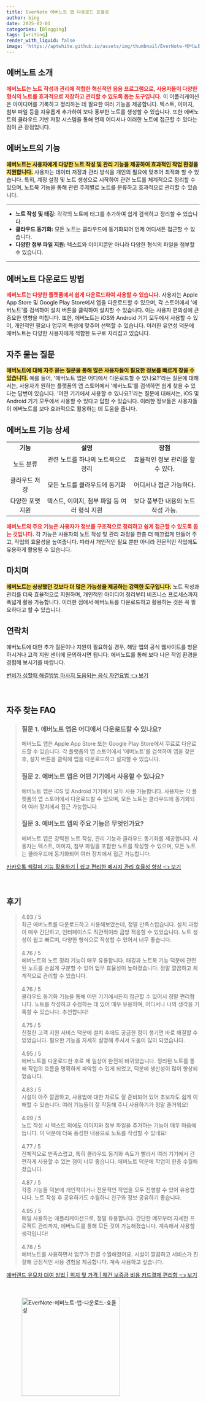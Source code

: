 ```yaml
---
title: EverNote 에버노트 앱 다운로드 효율성
author: bing
date: 2025-02-01
categories: [Blogging]
tags: [writing]
render_with_liquid: false
image: 'https://aptwhite.github.io/assets/img/thumbnail/EverNote-에버노트-앱-다운로드-효율성.webp'
---
```



<h2 id='에버노트소개'>에버노트 소개</h2>

<p><b><span style="color: #ee2323;">에버노트는 노트 작성과 관리에 적합한 혁신적인 응용 프로그램으로, 사용자들이 다양한 형식의 노트를 효과적으로 저장하고 관리할 수 있도록 돕는 도구입니다.</span></b> 이 어플리케이션은 아이디어를 기록하고 정리하는 데 필요한 여러 기능을 제공합니다. 텍스트, 이미지, 첨부 파일 등을 자유롭게 추가하여 보다 풍부한 노트를 생성할 수 있습니다. 또한 에버노트의 클라우드 기반 저장 시스템을 통해 언제 어디서나 이러한 노트에 접근할 수 있다는 점이 큰 장점입니다.</p>

<h2 id='에버노트기능'>에버노트의 기능</h2>

<p><b><span style="background-color: #ffe066;">에버노트는 사용자에게 다양한 노트 작성 및 관리 기능을 제공하여 효과적인 작업 환경을 지원합니다.</span></b> 사용자는 데이터 저장과 관리 방식을 개인의 필요에 맞추어 최적화 할 수 있습니다. 특히, 계정 설정 및 노트 생성으로 시작하여 관련 노트를 체계적으로 정리할 수 있으며, 노트북 기능을 통해 관련 주제별로 노트를 분류하고 효과적으로 관리할 수 있습니다.</p>

<hr />

<ul>
    <li><b>노트 작성 및 태깅:</b> 각각의 노트에 태그를 추가하여 쉽게 검색하고 정리할 수 있습니다.</li>
    <li><b>클라우드 동기화:</b> 모든 노트는 클라우드에 동기화되어 언제 어디서든 접근할 수 있습니다.</li>
    <li><b>다양한 첨부 파일 지원:</b> 텍스트와 이미지뿐만 아니라 다양한 형식의 파일을 첨부할 수 있습니다.</li>
</ul>

<hr />

<h2 id='에버노트다운로드'>에버노트 다운로드 방법</h2>

<p><b><span style="color: #ee2323;">에버노트는 다양한 플랫폼에서 쉽게 다운로드하여 사용할 수 있습니다.</span></b> 사용자는 Apple App Store 및 Google Play Store에서 앱을 다운로드할 수 있으며, 각 스토어에서 '에버노트'를 검색하여 설치 버튼을 클릭하여 설치할 수 있습니다. 이는 사용자 편의성에 큰 중요한 영향을 미칩니다. 또한, 에버노트는 iOS와 Android 기기 모두에서 사용할 수 있어, 개인적인 필요나 업무의 특성에 맞추어 선택할 수 있습니다. 이러한 유연성 덕분에 에버노트는 다양한 사용자에게 적합한 도구로 자리잡고 있습니다.</p>

<h2 id='자주묻는질문'>자주 묻는 질문</h2>

<p><b><span style="background-color: #ffe066;">에버노트에 대해 자주 묻는 질문을 통해 많은 사용자들이 필요한 정보를 빠르게 찾을 수 있습니다.</span></b> 예를 들어, '에버노트 앱은 어디에서 다운로드할 수 있나요?'라는 질문에 대해서는, 사용자가 원하는 플랫폼의 앱 스토어에서 '에버노트'를 검색하면 쉽게 찾을 수 있다는 답변이 있습니다. '어떤 기기에서 사용할 수 있나요?'라는 질문에 대해서는, iOS 및 Android 기기 모두에서 사용할 수 있다고 답할 수 있습니다. 이러한 정보들은 사용자들이 에버노트를 보다 효과적으로 활용하는 데 도움을 줍니다.</p>

<h2 id='에버노트기능상세'>에버노트 기능 상세</h2>

<table>
    <tr>
        <td style="text-align: center; height: 17px;"><b>기능</b></td>
        <td style="text-align: center; height: 17px;"><b>설명</b></td>
        <td style="text-align: center; height: 17px;"><b>장점</b></td>
    </tr>
    <tr>
        <td style="text-align: center; height: 17px;">노트 분류</td>
        <td style="text-align: center; height: 17px;">관련 노트를 하나의 노트북으로 정리</td>
        <td style="text-align: center; height: 17px;">효율적인 정보 관리를 할 수 있다.</td>
    </tr>
    <tr>
        <td style="text-align: center; height: 17px;">클라우드 저장</td>
        <td style="text-align: center; height: 17px;">모든 노트를 클라우드에 동기화</td>
        <td style="text-align: center; height: 17px;">어디서나 접근 가능하다.</td>
    </tr>
    <tr>
        <td style="text-align: center; height: 17px;">다양한 포맷 지원</td>
        <td style="text-align: center; height: 17px;">텍스트, 이미지, 첨부 파일 등 여러 형식 지원</td>
        <td style="text-align: center; height: 17px;">보다 풍부한 내용의 노트 작성 가능.</td>
    </tr>
</table>

<p><b><span style="color: #ee2323;">에버노트의 주요 기능은 사용자가 정보를 구조적으로 정리하고 쉽게 접근할 수 있도록 돕는 것입니다.</span></b> 각 기능은 사용자의 노트 작성 및 관리 과정을 한층 더 매끄럽게 만들어 주고, 작업의 효율성을 높여줍니다. 따라서 개인적인 필요 뿐만 아니라 전문적인 작업에도 유용하게 활용될 수 있습니다.</p>

<h2 id='마치며'>마치며</h2>

<p><b><span style="background-color: #ffe066;">에버노트는 상상했던 것보다 더 많은 가능성을 제공하는 강력한 도구입니다.</span></b> 노트 작성과 관리를 더욱 효율적으로 지원하며, 개인적인 아이디어 정리부터 비즈니스 프로세스까지 폭넓게 활용 가능합니다. 이러한 점에서 에버노트를 다운로드하고 활용하는 것은 꼭 필요하다고 할 수 있습니다.</p>

<h2 id='연락처'>연락처</h2>

<p>에버노트에 대한 추가 질문이나 지원이 필요하실 경우, 해당 앱의 공식 웹사이트를 방문하시거나 고객 지원 센터에 문의하시면 됩니다. 에버노트를 통해 보다 나은 작업 환경을 경험해 보시기를 바랍니다.</p>


<p><a class="click-button" title="변비가 심할때 해결방법 마사지 도움되는 음식 자연요법" href="https://aptwhite.github.io/posts/%EB%B3%80%EB%B9%84%EA%B0%80-%EC%8B%AC%ED%95%A0%EB%95%8C-%ED%95%B4%EA%B2%B0%EB%B0%A9%EB%B2%95-%EB%A7%88%EC%82%AC%EC%A7%80-%EB%8F%84%EC%9B%80%EB%90%98%EB%8A%94-%EC%9D%8C%EC%8B%9D-%EC%9E%90%EC%97%B0%EC%9A%94%EB%B2%95/" rel="dofollow">변비가 심할때 해결방법 마사지 도움되는 음식 자연요법 👈 보기</a></p><br>
<h2 id='자주_찾는_FAQ'>자주 찾는 FAQ</h2>
<div itemscope="" itemtype="https://schema.org/FAQPage">
    <blockquote>
        <div itemscope="" itemprop="mainEntity" itemtype="https://schema.org/Question">
            <h3 itemprop="name">질문 1. 에버노트 앱은 어디에서 다운로드할 수 있나요?</h3>
            <div itemscope="" itemprop="acceptedAnswer" itemtype="https://schema.org/Answer">
                <span itemprop="text">
                    <p>에버노트 앱은 Apple App Store 또는 Google Play Store에서 무료로 다운로드할 수 있습니다. 각 플랫폼의 앱 스토어에서 '에버노트'를 검색하여 앱을 찾은 후, 설치 버튼을 클릭해 앱을 다운로드하고 설치할 수 있습니다.</p>
                </span>
            </div>
        </div>
        <div itemscope="" itemprop="mainEntity" itemtype="https://schema.org/Question">
            <h3 itemprop="name">질문 2. 에버노트 앱은 어떤 기기에서 사용할 수 있나요?</h3>
            <div itemscope="" itemprop="acceptedAnswer" itemtype="https://schema.org/Answer">
                <span itemprop="text">
                    <p>에버노트 앱은 iOS 및 Android 기기에서 모두 사용 가능합니다. 사용자는 각 플랫폼의 앱 스토어에서 다운로드할 수 있으며, 모든 노트는 클라우드에 동기화되어 여러 장치에서 접근 가능합니다.</p>
                </span>
            </div>
        </div>
        <div itemscope="" itemprop="mainEntity" itemtype="https://schema.org/Question">
            <h3 itemprop="name">질문 3. 에버노트 앱의 주요 기능은 무엇인가요?</h3>
            <div itemscope="" itemprop="acceptedAnswer" itemtype="https://schema.org/Answer">
                <span itemprop="text">
                    <p>에버노트 앱은 강력한 노트 작성, 관리 기능과 클라우드 동기화를 제공합니다. 사용자는 텍스트, 이미지, 첨부 파일을 포함한 노트를 작성할 수 있으며, 모든 노트는 클라우드에 동기화되어 여러 장치에서 접근 가능합니다.</p>
                </span>
            </div>
        </div>
    </blockquote>
</div>
<p><a class="click-button" title="카카오톡 책갈피 기능 활용하기 | 쉽고 편리한 메시지 관리 효율성 향상" href="https://aptwhite.github.io/posts/%EC%B9%B4%EC%B9%B4%EC%98%A4%ED%86%A1-%EC%B1%85%EA%B0%88%ED%94%BC-%EA%B8%B0%EB%8A%A5-%ED%99%9C%EC%9A%A9%ED%95%98%EA%B8%B0-%EC%89%BD%EA%B3%A0-%ED%8E%B8%EB%A6%AC%ED%95%9C-%EB%A9%94%EC%8B%9C%EC%A7%80-%EA%B4%80%EB%A6%AC-%ED%9A%A8%EC%9C%A8%EC%84%B1-%ED%96%A5%EC%83%81/" rel="dofollow">카카오톡 책갈피 기능 활용하기 | 쉽고 편리한 메시지 관리 효율성 향상 👈 보기</a></p><br>
<h2 id='후기'>후기</h2>
<div itemscope itemtype="https://schema.org/Product">
  <blockquote>
  <div itemprop="review" itemscope itemtype="https://schema.org/Review">
      <div itemprop="reviewRating" itemscope itemtype="https://schema.org/Rating"> <span itemprop="ratingValue">4.93</span> / <span itemprop="bestRating">5</span> </div>
      <span itemprop="reviewBody">최근 에버노트를 다운로드하고 사용해보았는데, 정말 만족스럽습니다. 설치 과정이 매우 간단하고, 인터페이스도 직관적이라 금방 적응할 수 있었습니다. 노트 생성이 쉽고 빠르며, 다양한 형식으로 작성할 수 있어서 너무 좋습니다.</span>
  </div>
  <br>
  <div itemprop="review" itemscope itemtype="https://schema.org/Review">
      <div itemprop="reviewRating" itemscope itemtype="https://schema.org/Rating"> <span itemprop="ratingValue">4.76</span> / <span itemprop="bestRating">5</span> </div>
      <span itemprop="reviewBody">에버노트의 노트 정리 기능이 매우 유용합니다. 태깅과 노트북 기능 덕분에 관련된 노트를 손쉽게 구분할 수 있어 업무 효율성이 높아졌습니다. 정말 깔끔하고 체계적으로 관리할 수 있습니다.</span>
  </div>
  <br>
  <div itemprop="review" itemscope itemtype="https://schema.org/Review">
      <div itemprop="reviewRating" itemscope itemtype="https://schema.org/Rating"> <span itemprop="ratingValue">4.76</span> / <span itemprop="bestRating">5</span> </div>
      <span itemprop="reviewBody">클라우드 동기화 기능을 통해 어떤 기기에서든지 접근할 수 있어서 정말 편리합니다. 노트를 작성하고 수정하는 데 있어 매우 유용하며, 어디서나 나의 생각을 기록할 수 있습니다. 추천합니다!</span>
  </div>
  <br>
  <div itemprop="review" itemscope itemtype="https://schema.org/Review">
      <div itemprop="reviewRating" itemscope itemtype="https://schema.org/Rating"> <span itemprop="ratingValue">4.75</span> / <span itemprop="bestRating">5</span> </div>
      <span itemprop="reviewBody">친절한 고객 지원 서비스 덕분에 설치 후에도 궁금한 점이 생기면 바로 해결할 수 있었습니다. 필요한 기능을 자세히 설명해 주셔서 도움이 많이 되었습니다.</span>
  </div>
  <br>
  <div itemprop="review" itemscope itemtype="https://schema.org/Review">
      <div itemprop="reviewRating" itemscope itemtype="https://schema.org/Rating"> <span itemprop="ratingValue">4.95</span> / <span itemprop="bestRating">5</span> </div>
      <span itemprop="reviewBody">에버노트를 다운로드한 후로 제 일상이 완전히 바뀌었습니다. 정리된 노트를 통해 작업의 흐름을 명확하게 파악할 수 있게 되었고, 덕분에 생산성이 많이 향상되었습니다.</span>
  </div>
  <br>
  <div itemprop="review" itemscope itemtype="https://schema.org/Review">
      <div itemprop="reviewRating" itemscope itemtype="https://schema.org/Rating"> <span itemprop="ratingValue">4.83</span> / <span itemprop="bestRating">5</span> </div>
      <span itemprop="reviewBody">시설이 아주 깔끔하고, 사용법에 대한 자료도 잘 준비되어 있어 초보자도 쉽게 이해할 수 있습니다. 여러 기능들이 잘 작동해 주니 사용하기가 정말 즐거워요!</span>
  </div>
  <br>
  <div itemprop="review" itemscope itemtype="https://schema.org/Review">
      <div itemprop="reviewRating" itemscope itemtype="https://schema.org/Rating"> <span itemprop="ratingValue">4.99</span> / <span itemprop="bestRating">5</span> </div>
      <span itemprop="reviewBody">노트 작성 시 텍스트 외에도 이미지와 첨부 파일을 추가하는 기능이 매우 마음에 듭니다. 이 덕분에 더욱 풍성한 내용으로 노트를 작성할 수 있네요!</span>
  </div>
  <br>
  <div itemprop="review" itemscope itemtype="https://schema.org/Review">
      <div itemprop="reviewRating" itemscope itemtype="https://schema.org/Rating"> <span itemprop="ratingValue">4.77</span> / <span itemprop="bestRating">5</span> </div>
      <span itemprop="reviewBody">전체적으로 만족스럽고, 특히 클라우드 동기화 속도가 빨라서 여러 기기에서 간편하게 사용할 수 있는 점이 너무 좋습니다. 에버노트 덕분에 작업이 한층 수월해졌습니다.</span>
  </div>
  <br>
  <div itemprop="review" itemscope itemtype="https://schema.org/Review">
      <div itemprop="reviewRating" itemscope itemtype="https://schema.org/Rating"> <span itemprop="ratingValue">4.87</span> / <span itemprop="bestRating">5</span> </div>
      <span itemprop="reviewBody">각종 기능들 덕분에 개인적이거나 전문적인 작업을 모두 진행할 수 있어 유용합니다. 노트 작성 후 공유하기도 수월하니 친구와 정보 공유하기 좋습니다.</span>
  </div>
  <br>
  <div itemprop="review" itemscope itemtype="https://schema.org/Review">
      <div itemprop="reviewRating" itemscope itemtype="https://schema.org/Rating"> <span itemprop="ratingValue">4.95</span> / <span itemprop="bestRating">5</span> </div>
      <span itemprop="reviewBody">매일 사용하는 애플리케이션으로, 정말 유용합니다. 간단한 메모부터 자세한 프로젝트 관리까지, 에버노트를 통해 모든 것이 가능해졌습니다. 계속해서 사용할 생각입니다!</span>
  </div>
  <br>
  <div itemprop="review" itemscope itemtype="https://schema.org/Review">
      <div itemprop="reviewRating" itemscope itemtype="https://schema.org/Rating"> <span itemprop="ratingValue">4.78</span> / <span itemprop="bestRating">5</span> </div>
      <span itemprop="reviewBody">에버노트를 사용하면서 업무가 한결 수월해졌어요. 시설이 깔끔하고 서비스가 친절해 긍정적인 사용 경험을 제공합니다. 계속 사용하고 싶습니다.</span>
  </div>
  </blockquote>
</div>
<p><a class="click-button" title="에버랜드 유모차 대여 방법 | 위치 및 가격 | 웨건 보증금 비용 카드결제 편리함" href="https://aptwhite.github.io/posts/%EC%97%90%EB%B2%84%EB%9E%9C%EB%93%9C-%EC%9C%A0%EB%AA%A8%EC%B0%A8-%EB%8C%80%EC%97%AC-%EB%B0%A9%EB%B2%95-%EC%9C%84%EC%B9%98-%EB%B0%8F-%EA%B0%80%EA%B2%A9-%EC%9B%A8%EA%B1%B4-%EB%B3%B4%EC%A6%9D%EA%B8%88-%EB%B9%84%EC%9A%A9-%EC%B9%B4%EB%93%9C%EA%B2%B0%EC%A0%9C-%ED%8E%B8%EB%A6%AC%ED%95%A8/" rel="dofollow">에버랜드 유모차 대여 방법 | 위치 및 가격 | 웨건 보증금 비용 카드결제 편리함 👈 보기</a></p><br>
<figure class="image"><img src="https://aptwhite.github.io/assets/img/thumbnail/EverNote-에버노트-앱-다운로드-효율성.webp" alt="EverNote-에버노트-앱-다운로드-효율성" width="256" height="256"></figure>